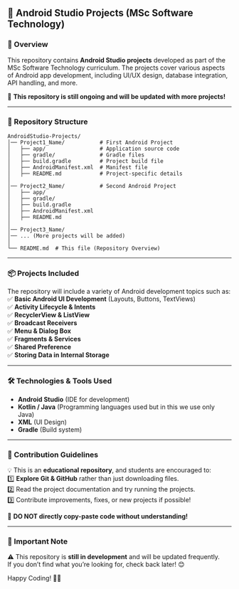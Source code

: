 ## **📱 Android Studio Projects (MSc Software Technology)**  

### **📌 Overview**  
This repository contains **Android Studio projects** developed as part of the MSc Software Technology curriculum. The projects cover various aspects of Android app development, including UI/UX design, database integration, API handling, and more.  

🚀 **This repository is still ongoing and will be updated with more projects!**  

---

### **📂 Repository Structure**  
```
AndroidStudio-Projects/
│── Project1_Name/           # First Android Project  
│   ├── app/                 # Application source code  
│   ├── gradle/              # Gradle files  
│   ├── build.gradle         # Project build file  
│   ├── AndroidManifest.xml  # Manifest file  
│   ├── README.md            # Project-specific details  
│
│── Project2_Name/           # Second Android Project  
│   ├── app/  
│   ├── gradle/  
│   ├── build.gradle  
│   ├── AndroidManifest.xml  
│   ├── README.md  
│
│── Project3_Name/  
│── ... (More projects will be added)  
│  
└── README.md  # This file (Repository Overview)
```

---

### **📦 Projects Included**  
The repository will include a variety of Android development topics such as:  
✅ **Basic Android UI Development** (Layouts, Buttons, TextViews)  
✅ **Activity Lifecycle & Intents**  
✅ **RecyclerView & ListView**  
✅ **Broadcast Receivers**  
✅ **Menu & Dialog Box**  
✅ **Fragments & Services**  
✅ **Shared Preference**  
✅ **Storing Data in Internal Storage**  

---

### **🛠️ Technologies & Tools Used**  
- **Android Studio** (IDE for development)  
- **Kotlin / Java** (Programming languages used but in this we use only Java)  
- **XML** (UI Design)  
- **Gradle** (Build system)      

---

### **📜 Contribution Guidelines**  
💡 This is an **educational repository**, and students are encouraged to:  
1️⃣ **Explore Git & GitHub** rather than just downloading files.  
2️⃣ Read the project documentation and try running the projects.  
3️⃣ Contribute improvements, fixes, or new projects if possible!  

🔴 **DO NOT directly copy-paste code without understanding!**  

---

### **📢 Important Note**  
⚠️ This repository is **still in development** and will be updated frequently.  
If you don’t find what you’re looking for, check back later! 😊  

Happy Coding! 🚀🎯  
